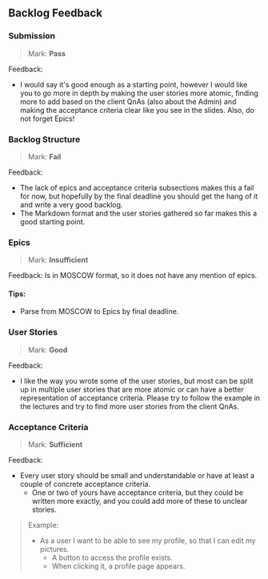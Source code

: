 ## Backlog Feedback

### Submission

>Mark: **Pass**

Feedback: 
- I would say it's good enough as a starting point, however I would like you to go more in depth by making the user stories more atomic, finding more to add based on the client QnAs (also about the Admin) and making the acceptance criteria clear like you see in the slides. Also, do not forget Epics!
### Backlog Structure

>Mark: **Fail**

Feedback: 
- The lack of epics and acceptance criteria subsections makes this a fail for now, but hopefully by the final deadline you should get the hang of it and write a very good backlog.
- The Markdown format and the user stories gathered so far makes this a good starting point.

### Epics

>Mark: **Insufficient**

Feedback: Is in MOSCOW format, so it does not have any mention of epics.
#### Tips:
- Parse from MOSCOW to Epics by final deadline.

### User Stories

>Mark: **Good**

Feedback: 
- I like the way you wrote some of the user stories, but most can be split up in multiple user stories that are more atomic or can have a better representation of acceptance criteria. Please try to follow the example in the lectures and try to find more user stories from the client QnAs.

### Acceptance Criteria

>Mark: **Sufficient**

Feedback:
- Every user story should be small and understandable or have at least a couple of concrete acceptance criteria.
  - One or two of yours have acceptance criteria, but they could be written more exactly, and you could add more of these to unclear stories.
>Example: 
> - As a user I want to be able to see my profile, so that I can edit my pictures. 
>   - A button to access the profile exists.
>   - When clicking it, a profile page appears.